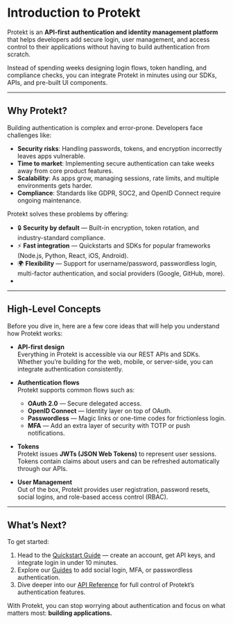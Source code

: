 # Introduction to Protekt

Protekt is an **API-first authentication and identity management platform** that helps developers add secure login, user management, and access control to their applications without having to build authentication from scratch.

Instead of spending weeks designing login flows, token handling, and compliance checks, you can integrate Protekt in minutes using our SDKs, APIs, and pre-built UI components.

---

## Why Protekt?

Building authentication is complex and error-prone. Developers face challenges like:

- **Security risks**: Handling passwords, tokens, and encryption incorrectly leaves apps vulnerable.
- **Time to market**: Implementing secure authentication can take weeks away from core product features.
- **Scalability**: As apps grow, managing sessions, rate limits, and multiple environments gets harder.
- **Compliance**: Standards like GDPR, SOC2, and OpenID Connect require ongoing maintenance.

Protekt solves these problems by offering:

- 🔒 **Security by default** — Built-in encryption, token rotation, and industry-standard compliance.
- ⚡ **Fast integration** — Quickstarts and SDKs for popular frameworks (Node.js, Python, React, iOS, Android).
- 🌍 **Flexibility** — Support for username/password, passwordless login, multi-factor authentication, and social providers (Google, GitHub, more).
- 
---

## High-Level Concepts

Before you dive in, here are a few core ideas that will help you understand how Protekt works:

- **API-first design**  
  Everything in Protekt is accessible via our REST APIs and SDKs. Whether you’re building for the web, mobile, or server-side, you can integrate authentication consistently.

- **Authentication flows**  
  Protekt supports common flows such as:  
  - **OAuth 2.0** — Secure delegated access.  
  - **OpenID Connect** — Identity layer on top of OAuth.  
  - **Passwordless** — Magic links or one-time codes for frictionless login.  
  - **MFA** — Add an extra layer of security with TOTP or push notifications.

- **Tokens**  
  Protekt issues **JWTs (JSON Web Tokens)** to represent user sessions. Tokens contain claims about users and can be refreshed automatically through our APIs.

- **User Management**  
  Out of the box, Protekt provides user registration, password resets, social logins, and role-based access control (RBAC).

---

## What’s Next?

To get started:

1. Head to the [Quickstart Guide](#) — create an account, get API keys, and integrate login in under 10 minutes.
2. Explore our [Guides](#) to add social login, MFA, or passwordless authentication.
3. Dive deeper into our [API Reference](#) for full control of Protekt’s authentication features.

With Protekt, you can stop worrying about authentication and focus on what matters most: **building applications.**
